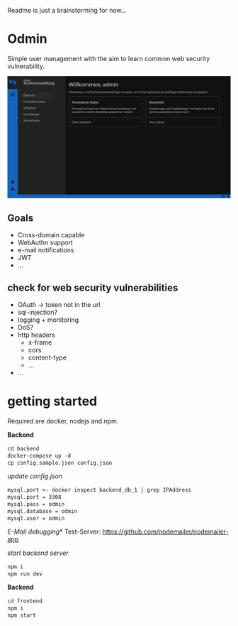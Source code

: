 Readme is just a brainstorming for now...


# Odmin
Simple user management with the aim to learn common web security vulnerability.

![Dashboard](docs/dashboard.png "Dashboard")


## Goals

- Cross-domain capable
- WebAuthn support
- e-mail notifications
- JWT
- ...

## check for web security vulnerabilities

- OAuth -> token not in the url
- sql-injection?
- logging + monitoring
- DoS?
- http headers
    - x-frame
    - cors
    - content-type
    - ...
- ...


# getting started

Required are docker, nodejs and npm.

**Backend**
```
cd backend
docker-compose up -d
cp config.sample.json config.json
```

*update config.json*
```
mysql.port <- docker inspect backend_db_1 | grep IPAddress
mysql.port = 3308
mysql.pass = odmin
mysql.database = odmin
mysql.user = odmin
```

*E-Mail debugging**
Test-Server: https://github.com/nodemailer/nodemailer-app

*start backend server*
```
npm i
npm run dev
```

**Backend**
```
cd frontend
npm i
npm start
```
